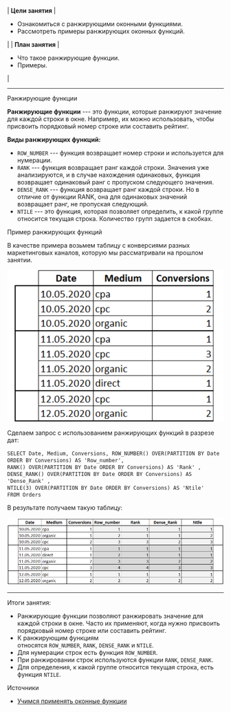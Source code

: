 | **Цели занятия** |

-   Ознакомиться с ранжирующими оконными функциями.
-   Рассмотреть примеры ранжирующих оконных функций.

 |
| **План занятия** |

-   Что такое ранжирующие функции.
-   Примеры.

 |

* * * * *

Ранжирующие функции

**Ранжирующие функции** --- это функции, которые ранжируют значение для каждой строки в окне. Например, их можно использовать, чтобы присвоить порядковый номер строке или составить рейтинг.

**Виды ранжирующих функций:**

-   `ROW_NUMBER` --- функция возвращает номер строки и используется для нумерации.
-   `RANK` --- функция возвращает ранг каждой строки. Значения уже анализируются, и в случае нахождения одинаковых, функция возвращает одинаковый ранг с пропуском следующего значения.
-   `DENSE_RANK` --- функция возвращает ранг каждой строки. Но в отличие от функции RANK, она для одинаковых значений возвращает ранг, не пропуская следующий.
-   `NTILE` --- это функция, которая позволяет определить, к какой группе относится текущая строка. Количество групп задается в скобках.

Пример ранжирующих функций

В качестве примера возьмем таблицу с конверсиями разных маркетинговых каналов, которую мы рассматривали на прошлом занятии.

![](../static/img/module_3_6.png)

Сделаем запрос с использованием ранжирующих функций в разрезе дат:

```
SELECT Date, Medium, Conversions, ROW_NUMBER() OVER(PARTITION BY Date
ORDER BY Conversions) AS 'Row_number',
RANK() OVER(PARTITION BY Date ORDER BY Conversions) AS 'Rank' , DENSE_RANK() OVER(PARTITION BY Date ORDER BY Conversions) AS 'Dense_Rank' ,
NTILE(3) OVER(PARTITION BY Date ORDER BY Conversions) AS 'Ntile'
FROM Orders
```

В результате получаем такую таблицу:

![](../static/img/module_3_7.png)


* * * * *

Итоги занятия:

-   Ранжирующие функции позволяют ранжировать значение для каждой строки в окне. Часто их применяют, когда нужно присвоить порядковый номер строке или составить рейтинг.
-   К ранжирующим функциям относятся `ROW_NUMBER`, `RANK`, `DENSE_RANK` и `NTILE`.
-   Для нумерации строк есть функция `ROW_NUMBER`.
-   При ранжировании строк используются функции `RANK`, `DENSE_RANK`.
-   Для определения, к какой группе относится текущая строка, есть функция `NTILE`.

Источники

-   [Учимся применять оконные функции](https://thisisdata.ru/blog/uchimsya-primenyat-okonnyye-funktsii/)